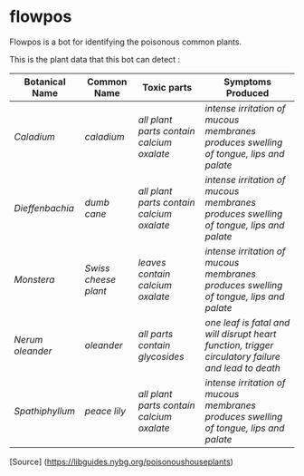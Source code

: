# flowpos

Flowpos is a bot for identifying the poisonous common plants.

This is the plant data that this bot can detect :

| Botanical Name | Common Name | Toxic parts | Symptoms Produced |
| ------- | ----- | ----- | ----- |
| *Caladium* | _caladium_ | _all plant parts contain calcium oxalate_ | _intense irritation of mucous membranes produces swelling of tongue, lips and palate_ | 
| *Dieffenbachia* | _dumb cane_ | _all plant parts contain calcium oxalate_ | _intense irritation of mucous membranes produces swelling of tongue, lips and palate_ |
| *Monstera* | _Swiss cheese plant_ | _leaves contain calcium oxalate_ | _intense irritation of mucous membranes produces swelling of tongue, lips and palate_ |
| *Nerum oleander* | _oleander_ | _all parts contain glycosides_ | _one leaf is fatal and will disrupt heart function, trigger circulatory failure and lead to death_ |
| *Spathiphyllum* | _peace lily_ | _all plant parts contain calcium oxalate_ | _intense irritation of mucous membranes produces swelling of tongue, lips and palate_ |

[Source] (https://libguides.nybg.org/poisonoushouseplants)